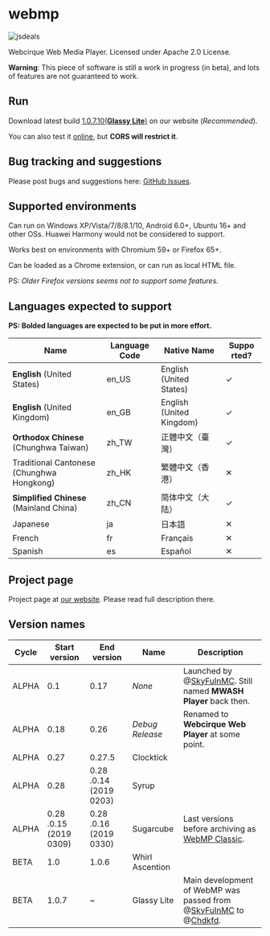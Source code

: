 # webmp

![jsdeals](https://github.com/webcirque/webmp/workflows/jsdeals/badge.svg)

Webcirque Web Media Player. Licensed under Apache 2.0 License.

**Warning**: This piece of software is still a work in progress (in beta), and lots of features are not guaranteed to work.

## Run

Download latest build [1.0.7.10(**Glassy Lite**)](https://webcirque.github.io/pwcq-pages/projects/webmp/builds/1.0.7.10.zip) on our website (_Recommended_).

You can also test it [online](https://webcirque.github.io/webmp), but **CORS will restrict it**.

## Bug tracking and suggestions

Please post bugs and suggestions here: [GitHub Issues](https://github.com/webcirque/webmp/issues).

## Supported environments

Can run on Windows XP/Vista/7/8/8.1/10, Android 6.0+, Ubuntu 16+ and other OSs. Huawei Harmony would not be considered to support.

Works best on environments with Chromium 59+ or Firefox 65+.

Can be loaded as a Chrome extension, or can run as local HTML file.

PS: _Older Firefox versions seems not to support some features._

## Languages expected to support
**PS: Bolded languages are expected to be put in more effort.**

Name | Language Code | Native Name | Suppo​rted?
--- | --- | --- | ---
**English** (United States) | en_US | English (United States) | ✓
**English** (United Kingdom) | en_GB | English (United Kingdom) | ✓
**Orthodox Chinese** (Chunghwa Taiwan) | zh_TW | 正體中文（臺灣） | ✓
Traditional Cantonese (Chunghwa Hongkong) | zh_HK | 繁體中文（香港） | ✕
**Simplified Chinese** (Mainland China) | zh_CN | 简体中文（大陆） | ✓
Japanese | ja | 日本語 | ✕
French | fr | Français | ✕
Spanish | es | Español | ✕

## Project page

Project page at [our website](https://webcirque.github.io/pwcq-pages/project/webmp). Please read full description there.

<!--Get FLV [https://api.bilibili.com/x/player/playurl?avid=58451592&cid=101951691&qn=64&type=&otype=json]-->

## Version names

| Cycle | Start version | End version | Name | Description |
| --- | --- | --- | --- | --- |
| ALPHA | 0.1 | 0.17 | *None* | Launched by @[SkyFuInMC](https://github.com/SkyFuInMC). Still named **MWASH Player** back then. |
| ALPHA | 0.18 | 0.26 | *Debug Release* | Renamed to **Webcirque Web Player** at some point. |
| ALPHA | 0.27 | 0.27​.5 | Clocktick |  | @[Chdkfd](https://github.com/Chdkfd) joined development as UI designer and advisor.
| ALPHA | 0.28 | 0.28​​.0.14​(2019​0203) | Syrup |  |
| ALPHA | 0.28​.0.15​(2019​0309) | 0.28​.0.16​(2019​0330) | Sugarcube | Last versions before archiving as [WebMP Classic](https://github.com/webcirque/webmp-old). |
| BETA | 1.0 | 1.0.6 | Whirl Ascention |  |
| BETA | 1.0.7 | ~ | Glassy Lite | Main development of WebMP was passed from @[SkyFuInMC](https://github.com/SkyFuInMC) to @[Chdkfd](https://github.com/Chdkfd). |

